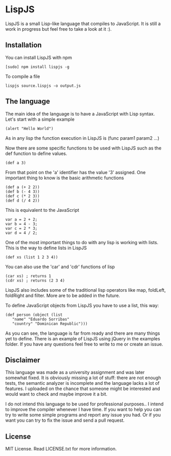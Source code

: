 LispJS
======

LispJS is a small Lisp-like language that compiles to JavaScript. It is still a work in progress
but feel free to take a look at it :).


Installation
------------

You can install LispJS with npm

    [sudo] npm install lispjs -g

To compile a file

    lispjs source.lispjs -o output.js

The language
------------

The main idea of the language is to have a JavaScript with Lisp syntax.
Let's start with a simple example

    (alert "Hello World")

As in any lisp the function execution in LispJS is (func param1 param2 ...)

Now there are some specific functions to be used with LispJS such as the def function
to define values.

    (def a 3)

From that point on the 'a' identifier has the value '3' assigned. One important thing
to know is the basic arithmetic functions

    (def a (+ 2 2))
    (def b (- 4 3))
    (def c (* 2 3))
    (def d (/ 4 2))

This is equivalent to the JavaScript

    var a = 2 + 2;
    var b = 4 - 3;
    var c = 2 * 3;
    var d = 4 / 2;

One of the most important things to do with any lisp is working with lists.
This is the way to define lists in LispJS

    (def xs (list 1 2 3 4))

You can also use the 'car' and 'cdr' functions of lisp

    (car xs) ; returns 1
    (cdr xs) ; returns (2 3 4)

LispJS also includes some of the traditional lisp operators like map, foldLeft, 
foldRight and filter. More are to be added in the future.

To define JavaScript objects from LispJS you have to use a list, this way:

    (def person (object (list
       "name" "Eduardo Sorribas"
       "country" "Dominican Republic")))

As you can see, the language is far from ready and there are many things yet
to define. There is an example of LispJS using jQuery in the examples folder.
If you have any questions feel free to write to me or create an issue.

Disclaimer
----------

This language was made as a university assignment and was later somewhat fixed.
It is obviously missing a lot of stuff: there are not enough tests, the semantic
analyzer is incomplete and the language lacks a lot of features. I uploaded on 
the chance that someone might be interested and would want to check and maybe 
improve it a bit.

I do not intend this language to be used for professional purposes.. I intend 
to improve the compiler whenever I have time. If you want to help you can try 
to write some simple programs and report any issue you had. Or if you want you 
can try to fix the issue and send a pull request.

License
-------

MIT License. Read LICENSE.txt for more information.
